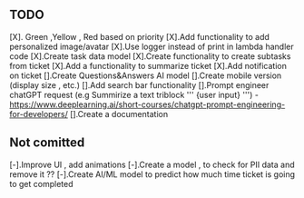 ## TODO
[X]. Green ,Yellow , Red based on priority
[X].Add functionality to add personalized image/avatar
[X].Use logger instead of print in lambda handler code
[X].Create task data model
[X].Create functionality to create subtasks from ticket
[X].Add a functionality to summarize ticket
[X].Add notification on ticket
[].Create Questions&Answers AI model
[].Create mobile version (display size , etc.)
[].Add search bar functionality
[].Prompt engineer chatGPT request (e.g Summirize a text triblock ''' {user input} ''') - https://www.deeplearning.ai/short-courses/chatgpt-prompt-engineering-for-developers/
[].Create a documentation

## Not comitted
[-].Improve UI , add animations
[-].Create a model , to check for PII data and remove it  ??
[-].Create AI/ML model to predict how much time ticket is going to get completed